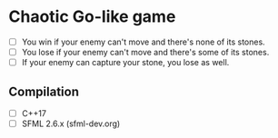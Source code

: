 # Chaotic Go-like game

- [ ] You win if your enemy can't move and there's none of its stones.
- [ ] You lose if your enemy can't move and there's some of its stones.
- [ ] If your enemy can capture your stone, you lose as well.

## Compilation

- [ ] C++17
- [ ] SFML 2.6.x (sfml-dev.org)
